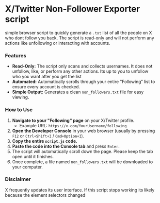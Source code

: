 # X/Twitter Non-Follower Exporter script

simple browser script to quickly generate a `.txt` list of all the people on X who dont follow you back. The script is read-only and will not perform any actions like unfollowing or interacting with accounts.

### Features

-   **Read-Only:** The script only scans and collects usernames. It does not unfollow, like, or perform any other actions. Its up to you to unfollow who you want after you get the list
-   **Automated:** Automatically scrolls through your entire "Following" list to ensure every account is checked.
-   **Simple Output:** Generates a clean `non_followers.txt` file for easy viewing.

### How to Use

1.  **Navigate to your "Following" page** on your X/Twitter profile.
    -   Example URL: `https://x.com/YourUsername/following`
2.  **Open the Developer Console** in your web browser (usually by pressing `F12` or `Ctrl+Shift+I` / `Cmd+Option+I`).
3.  **Copy the entire `script.js` code.**
4.  **Paste the code into the Console tab** and press `Enter`.
5.  The script will automatically scroll down the page. Please keep the tab open until it finishes.
6.  Once complete, a file named `non_followers.txt` will be downloaded to your computer.

### Disclaimer

X frequently updates its user interface. If this script stops working its likely because the element selectors changed
